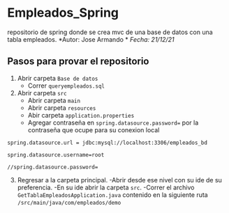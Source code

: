 # Empleados_Spring
repositorio de spring donde se crea mvc de una base de datos con una tabla empleados.
*Autor: Jose Armando *
*Fecha: 21/12/21*

## Pasos para provar el repositorio
1. Abrir carpeta `Base de datos`
   - Correr `queryempleados.sql`
2. Abrir carpeta `src`
   - Abrir carpeta `main`
   - Abrir carpeta `resources`
   - Abir carpeta `application.properties`
   - Agregar contraseña en 	`spring.datasource.password=` por la contraseña que ocupe para su conexion local
```
spring.datasource.url = jdbc:mysql://localhost:3306/empleados_bd

spring.datasource.username=root

//spring.datasource.password= 

```

3. Regresar a la carpeta principal.
   -Abrir desde ese nivel con su ide de su preferencia.
   -En su ide abrir la carpeta `src`.
   -Correr el archivo `GetTablaEmpleadosApplication.java` contenido en la siguiente ruta `/src/main/java/com/empleados/demo`

    
  
 
  
   
   



